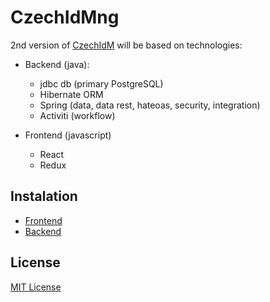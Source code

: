 # CzechIdMng

2nd version of [CzechIdM](http://www.czechidm.com/) will be based on technologies:
* Backend (java):
  * jdbc db (primary PostgreSQL)
  * Hibernate ORM
  * Spring (data, data rest, hateoas, security, integration)
  * Activiti (workflow)

* Frontend (javascript)
  * React
  * Redux


## Instalation

* [Frontend](./Realization/frontend)
* [Backend](./Realization/backend)

## License

[MIT License](./LICENSE)
